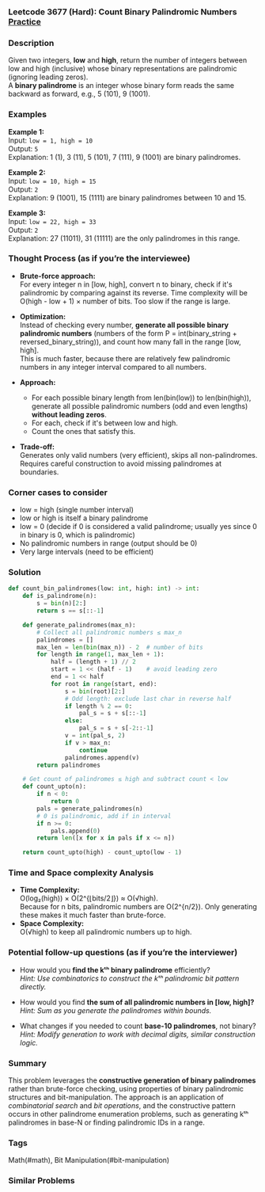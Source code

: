 ### Leetcode 3677 (Hard): Count Binary Palindromic Numbers [Practice](https://leetcode.com/problems/count-binary-palindromic-numbers)

### Description  
Given two integers, **low** and **high**, return the number of integers between low and high (inclusive) whose binary representations are palindromic (ignoring leading zeros).  
A **binary palindrome** is an integer whose binary form reads the same backward as forward, e.g., 5 (101), 9 (1001).

### Examples  

**Example 1:**  
Input: `low = 1, high = 10`  
Output: `5`  
Explanation: 1 (1), 3 (11), 5 (101), 7 (111), 9 (1001) are binary palindromes.

**Example 2:**  
Input: `low = 10, high = 15`  
Output: `2`  
Explanation: 9 (1001), 15 (1111) are binary palindromes between 10 and 15.

**Example 3:**  
Input: `low = 22, high = 33`  
Output: `2`  
Explanation: 27 (11011), 31 (11111) are the only palindromes in this range.

### Thought Process (as if you’re the interviewee)  

- **Brute-force approach:**  
  For every integer n in [low, high], convert n to binary, check if it's palindromic by comparing against its reverse. Time complexity will be O(high - low + 1) × number of bits. Too slow if the range is large.

- **Optimization:**  
  Instead of checking every number, **generate all possible binary palindromic numbers** (numbers of the form P = int(binary_string + reversed_binary_string)), and count how many fall in the range [low, high].  
  This is much faster, because there are relatively few palindromic numbers in any integer interval compared to all numbers.

- **Approach:**  
  - For each possible binary length from len(bin(low)) to len(bin(high)), generate all possible palindromic numbers (odd and even lengths) **without leading zeros**.
  - For each, check if it's between low and high.
  - Count the ones that satisfy this.

- **Trade-off:**  
  Generates only valid numbers (very efficient), skips all non-palindromes. Requires careful construction to avoid missing palindromes at boundaries.

### Corner cases to consider  
- low = high (single number interval)
- low or high is itself a binary palindrome
- low = 0 (decide if 0 is considered a valid palindrome; usually yes since 0 in binary is 0, which is palindromic)
- No palindromic numbers in range (output should be 0)
- Very large intervals (need to be efficient)

### Solution

```python
def count_bin_palindromes(low: int, high: int) -> int:
    def is_palindrome(n):
        s = bin(n)[2:]
        return s == s[::-1]

    def generate_palindromes(max_n):
        # Collect all palindromic numbers ≤ max_n
        palindromes = []
        max_len = len(bin(max_n)) - 2  # number of bits
        for length in range(1, max_len + 1):
            half = (length + 1) // 2
            start = 1 << (half - 1)    # avoid leading zero
            end = 1 << half
            for root in range(start, end):
                s = bin(root)[2:]
                # Odd length: exclude last char in reverse half
                if length % 2 == 0:
                    pal_s = s + s[::-1]
                else:
                    pal_s = s + s[-2::-1]
                v = int(pal_s, 2)
                if v > max_n:
                    continue
                palindromes.append(v)
        return palindromes

    # Get count of palindromes ≤ high and subtract count < low
    def count_upto(n):
        if n < 0:
            return 0
        pals = generate_palindromes(n)
        # 0 is palindromic, add if in interval
        if n >= 0:
            pals.append(0)
        return len([x for x in pals if x <= n])

    return count_upto(high) - count_upto(low - 1)
```

### Time and Space complexity Analysis  

- **Time Complexity:**  
  O(log₂(high)) × O(2^{⌊bits/2⌋}) ≈ O(√high).  
  Because for n bits, palindromic numbers are O(2^{n/2}). Only generating these makes it much faster than brute-force.  
- **Space Complexity:**  
  O(√high) to keep all palindromic numbers up to high.

### Potential follow-up questions (as if you’re the interviewer)  

- How would you **find the kᵗʰ binary palindrome** efficiently?  
  *Hint: Use combinatorics to construct the kᵗʰ palindromic bit pattern directly.*

- How would you find **the sum of all palindromic numbers in [low, high]?**  
  *Hint: Sum as you generate the palindromes within bounds.*

- What changes if you needed to count **base-10 palindromes**, not binary?  
  *Hint: Modify generation to work with decimal digits, similar construction logic.*

### Summary
This problem leverages the **constructive generation of binary palindromes** rather than brute-force checking, using properties of binary palindromic structures and bit-manipulation. The approach is an application of *combinatorial search* and *bit operations*, and the constructive pattern occurs in other palindrome enumeration problems, such as generating kᵗʰ palindromes in base-N or finding palindromic IDs in a range.

### Tags
Math(#math), Bit Manipulation(#bit-manipulation)

### Similar Problems
